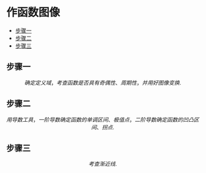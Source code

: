 # 作函数图像

* [步骤一](#步骤一)
* [步骤二](#步骤二)
* [步骤三](#步骤三)

## 步骤一

$$
确定定义域，考查函数是否具有奇偶性、周期性，并用好图像变换.
$$

## 步骤二

$$
用导数工具，一阶导数确定函数的单调区间、极值点，二阶导数确定函数的凹凸区间、拐点.
$$

## 步骤三

$$
考查渐近线.
$$




